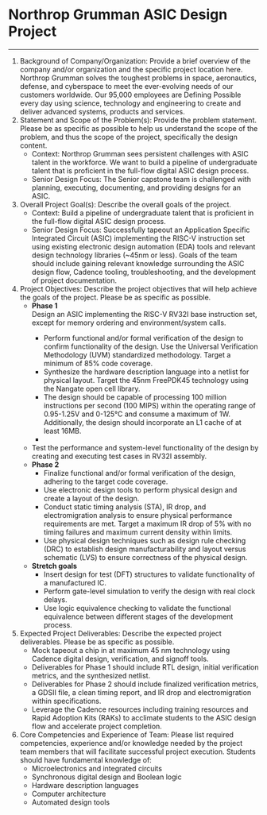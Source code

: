 <h1>Northrop Grumman ASIC Design Project</h1>
<hr/>

<ol>
    <li>
        Background of Company/Organization:  Provide a brief overview of the company and/or organization and the specific project location here. Northrop Grumman solves the toughest problems in space, aeronautics, defense, and cyberspace to meet the ever-evolving needs of our customers worldwide. Our 95,000 employees are Defining Possible every day using science, technology and engineering to create and deliver advanced systems, products and services.
    </li>
    <li>
        Statement and Scope of the Problem(s):  Provide the problem statement.  Please be as specific as possible to help us understand the scope of the problem, and thus the scope of the project, specifically the design content. 
        <ul>
            <li>
                Context: Northrop Grumman sees persistent challenges with ASIC talent in the workforce. We want to build a pipeline of undergraduate talent that is proficient in the full-flow digital ASIC design process.
            </li>
            <li>
                Senior Design Focus: The Senior capstone team is challenged with planning, executing, documenting, and providing designs for an ASIC. 
            </li>
        </ul>
    </li>
    <li>
        Overall Project Goal(s):  Describe the overall goals of the project.
        <ul>
            <li>Context: Build a pipeline of undergraduate talent that is proficient in the full-flow digital ASIC design process.</li>
            <li>Senior Design Focus: Successfully tapeout an Application Specific Integrated Circuit (ASIC) implementing the RISC-V instruction set using existing electronic design automation (EDA) tools and relevant design technology libraries (~45nm or less). Goals of the team should include gaining relevant knowledge surrounding the ASIC design flow, Cadence tooling, troubleshooting, and the development of project documentation.</li>
        </ul>
    </li>
    <li>
        Project Objectives:  Describe the project objectives that will help achieve the goals of the project. Please be as specific as possible.
        <ul>
            <li>
                <b>Phase 1</b>
            </li>
                Design an ASIC implementing the RISC-V RV32I base instruction set, except for memory ordering and environment/system calls.
                <ul>
                    <li>Perform functional and/or formal verification of the design to confirm functionality of the design. Use the Universal Verification Methodology (UVM) standardized methodology. Target a minimum of 85% code coverage.</li>
            <li>Synthesize the hardware description language into a netlist for physical layout. Target the 45nm FreePDK45 technology using the Nangate open cell library.</li>
            <li>The design should be capable of processing 100 million instructions per second (100 MIPS) within the operating range of 0.95-1.25V and 0-125°C and consume a maximum of 1W. Additionally, the design should incorporate an L1 cache of at least 16MB.</li>
            <li>
                </ul>
            </li>
            <li>Test the performance and system-level functionality of the design by creating and executing test cases in RV32I assembly.</li>
            <li><b>Phase 2</b>
                <ul>
                    <li>Finalize functional and/or formal verification of the design, adhering to the target code coverage.</li>
            <li>Use electronic design tools to perform physical design and create a layout of the design.</li>
            <li>Conduct static timing analysis (STA), IR drop, and electromigration analysis to ensure physical performance requirements are met. Target a maximum IR drop of 5% with no timing failures and maximum current density within limits.</li>
            <li>Use physical design techniques such as design rule checking (DRC) to establish design manufacturability and layout versus schematic (LVS) to ensure correctness of the physical design.</li>
                </ul>
            </li>
            <li>
                <b>Stretch goals</b>
                <ul>
                    <li>Insert design for test (DFT) structures to validate functionality of a manufactured IC.</li>
                    <li>Perform gate-level simulation to verify the design with real clock delays.</li>
                    <li>Use logic equivalence checking to validate the functional equivalence between different stages of the development process.</li>
                </ul>
            </li>
        </ul>
    </li>
    <li>
        Expected Project Deliverables:  Describe the expected project deliverables. Please be as specific as possible.
        <ul>
	        <li>Mock tapeout a chip in at maximum 45 nm technology using Cadence digital design, verification, and signoff tools. </li>
	        <li>Deliverables for Phase 1 should include RTL design, initial verification metrics, and the synthesized netlist.</li>
	        <li>Deliverables for Phase 2 should include finalized verification metrics, a GDSII file, a clean timing report, and IR drop and electromigration within specifications.</li>
	        <li>Leverage the Cadence resources including training resources and Rapid Adoption Kits (RAKs) to acclimate students to the ASIC design flow and accelerate project completion.</li>
        </ul>
    </li>
    <li>
        Core Competencies and Experience of Team:  Please list required competencies, experience and/or knowledge needed by the project team members that will facilitate successful project execution. 
Students should have fundamental knowledge of:
        <ul>
            <li>Microelectronics and integrated circuits</li>
            <li>Synchronous digital design and Boolean logic</li>
            <li>Hardware description languages</li>
            <li>Computer architecture</li>
            <li>Automated design tools</li>
        </ul>
    </li>

</ol>
